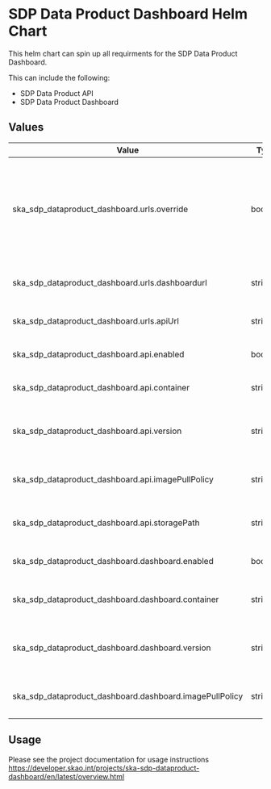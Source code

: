 # SDP Data Product Dashboard Helm Chart

This helm chart can spin up all requirments for the SDP Data Product Dashboard.

This can include the following:

- SDP Data Product API
- SDP Data Product Dashboard

## Values

| Value                                                     | Type      | Required   | Default                   | Comment                                            |
| --------------------------------------------------------- | --------- | ---------- | --------------            | -------------------------------------------------- |
| ska_sdp_dataproduct_dashboard.urls.override              | boolean   | Yes        | False                     | Used to override the URL's generated in the _helpers.tpl file that uses the deployed namespaces |
| ska_sdp_dataproduct_dashboard.urls.dashboardurl          | string    | Yes        | "http://localhost"        | Dashboard URL if the override value is true        |
| ska_sdp_dataproduct_dashboard.urls.apiUrl                | string    | Yes        | "http://localhost:8000"   | API URLif the override value is true               |
| ska_sdp_dataproduct_dashboard.api.enabled                | boolean   | Yes        | True                      | Should the API be created                          |
| ska_sdp_dataproduct_dashboard.api.container              | string    | Yes        | link                      | The Docker image for the API                       |
| ska_sdp_dataproduct_dashboard.api.version                | string    | Yes        | latest                    | The version of the Docker image to use             |
| ska_sdp_dataproduct_dashboard.api.imagePullPolicy        | string    | Yes        | IfNotPresent              | When should the image be pulled                    |
| ska_sdp_dataproduct_dashboard.api.storagePath            | string    | Yes        | "/var/log"                | When should the image be pulled                    |
| ska_sdp_dataproduct_dashboard.dashboard.enabled          | boolean   | Yes        | True                      | Should the dashboard be created                    |
| ska_sdp_dataproduct_dashboard.dashboard.container        | string    | Yes        | link                      | The Docker image for the dashboard                 |
| ska_sdp_dataproduct_dashboard.dashboard.version          | string    | Yes        | latest                    | The version of the Docker image to use             |
| ska_sdp_dataproduct_dashboard.dashboard.imagePullPolicy  | string    | Yes        | IfNotPresent              | When should the image be pulled                    |


## Usage

Please see the project documentation for usage instructions https://developer.skao.int/projects/ska-sdp-dataproduct-dashboard/en/latest/overview.html
